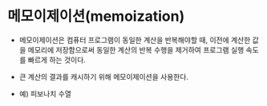 # 메모이제이션(memoization)
* 메모이제이션은 컴퓨터 프로그램이 동일한 계산을 반복해야할 때, 이전에 계산한 값을 메모리에 저장함으로써 동일한 계산의 반복 수행을 제거하여 프로그램 실행 속도를 빠르게 하는 것이다.

* 큰 계산의 결과를 캐시하기 위해 메모이제이션을 사용한다.

* 예) 피보나치 수열
